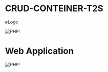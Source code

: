 # CRUD-CONTEINER-T2S

#Logo

![PHP!](https://github.com/Arthur756/INSIDE-CRUD-/blob/022bc5be65720340363074d49d7d095c39f564fc/INSIDE%20LOGO.jpg)


# Web Application

![PHP!](https://github.com/Arthur756/INSIDE-CRUD-/blob/271586be70ea0db750060e0746afb07a65ee39e1/APPLICATION%20WEB%20PICTURE.jpg)
